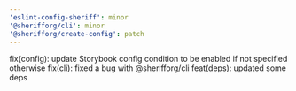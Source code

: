 ```yaml
---
'eslint-config-sheriff': minor
'@sherifforg/cli': minor
'@sherifforg/create-config': patch
---
```


fix(config): update Storybook config condition to be enabled if not specified otherwise
fix(cli): fixed a bug with @sherifforg/cli
feat(deps): updated some deps
